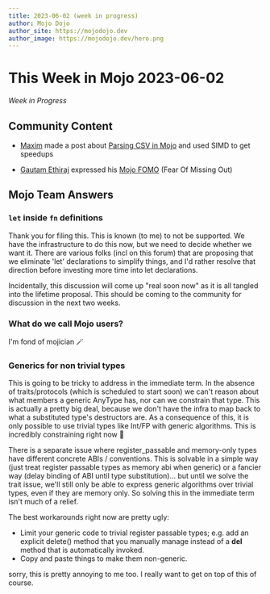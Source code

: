 ```yaml
---
title: 2023-06-02 (week in progress)
author: Mojo Dojo
author_site: https://mojodojo.dev
author_image: https://mojodojo.dev/hero.png
---
```


# This Week in Mojo 2023-06-02

_Week in Progress_

## Community Content
- [Maxim](https://mzaks.medium.com/) made a post about [Parsing CSV in Mojo](https://mzaks.medium.com/simple-csv-parser-in-mojo-3555c13fb5c8) and used SIMD to get speedups

- [Gautam Ethiraj](https://medium.com/@gautam.e/hello-mojo-83f5a8b04074) expressed his [Mojo FOMO](https://medium.com/@gautam.e/hello-mojo-83f5a8b04074) (Fear Of Missing Out)


## Mojo Team Answers
### `let` inside `fn` definitions
Thank you for filing this. This is known (to me) to not be supported. We have the infrastructure to do this now, but we need to decide whether we want it. There are various folks (incl on this forum) that are proposing that we eliminate 'let' declarations to simplify things, and I'd rather resolve that direction before investing more time into let declarations.

Incidentally, this discussion will come up "real soon now" as it is all tangled into the lifetime proposal. This should be coming to the community for discussion in the next two weeks.

### What do we call Mojo users?
I'm fond of mojician 🪄

### Generics for non trivial types
This is going to be tricky to address in the immediate term. In the absence of traits/protocols (which is scheduled to start soon) we can't reason about what members a generic AnyType has, nor can we constrain that type. This is actually a pretty big deal, because we don't have the infra to map back to what a substituted type's destructors are. As a consequence of this, it is only possible to use trivial types like Int/FP with generic algorithms. This is incredibly constraining right now 🙁

There is a separate issue where register_passable and memory-only types have different concrete ABIs / conventions. This is solvable in a simple way (just treat register passable types as memory abi when generic) or a fancier way (delay binding of ABI until type substitution)... but until we solve the trait issue, we'll still only be able to express generic algorithms over trivial types, even if they are memory only. So solving this in the immediate term isn't much of a relief.

The best workarounds right now are pretty ugly:

- Limit your generic code to trivial register passable types; e.g. add an explicit delete() method that you manually manage instead of a __del__ method that is automatically invoked.
- Copy and paste things to make them non-generic.

sorry, this is pretty annoying to me too. I really want to get on top of this of course.
